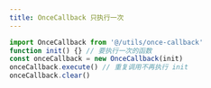 ```yaml
---
title: OnceCallback 只执行一次
---
```


```ts
import OnceCallback from '@/utils/once-callback'
function init() {} // 要执行一次的函数
const onceCallback = new OnceCallback(init)
onceCallback.execute() // 重复调用不再执行 init
onceCallback.clear()
```

<!-- @[code](/src/utils/once-callback.ts) -->
